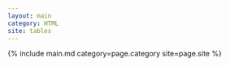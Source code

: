 ```yaml
---
layout: main
category: HTML
site: tables
---
```

{% include main.md category=page.category site=page.site %}
